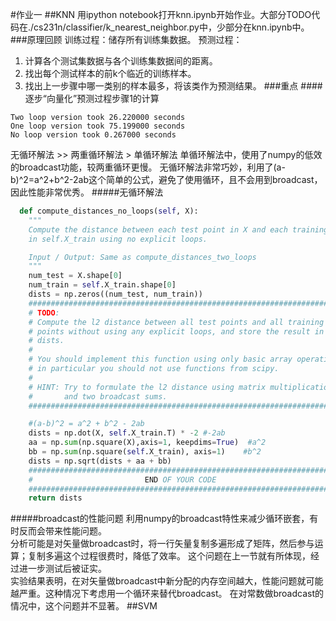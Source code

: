 #作业一
##KNN
用ipython notebook打开knn.ipynb开始作业。大部分TODO代码在./cs231n/classifier/k_nearest_neighbor.py中，少部分在knn.ipynb中。
###原理回顾
训练过程：储存所有训练集数据。
预测过程：
1. 计算各个测试集数据与各个训练集数据间的距离。
2. 找出每个测试样本的前k个临近的训练样本。
3. 找出上一步骤中哪一类别的样本最多，将该类作为预测结果。
###重点
####逐步“向量化”预测过程步骤1的计算
```
Two loop version took 26.220000 seconds
One loop version took 75.199000 seconds
No loop version took 0.267000 seconds
```
无循环解法 >> 两重循环解法 > 单循环解法
单循环解法中，使用了numpy的低效的broadcast功能，较两重循环更慢。
无循环解法非常巧妙，利用了(a-b)^2=a^2+b^2-2ab这个简单的公式，避免了使用循环，且不会用到broadcast，因此性能非常优秀。
#####无循环解法
```python
  def compute_distances_no_loops(self, X):
    """
    Compute the distance between each test point in X and each training point
    in self.X_train using no explicit loops.

    Input / Output: Same as compute_distances_two_loops
    """
    num_test = X.shape[0]
    num_train = self.X_train.shape[0]
    dists = np.zeros((num_test, num_train)) 
    #########################################################################
    # TODO:                                                                 #
    # Compute the l2 distance between all test points and all training      #
    # points without using any explicit loops, and store the result in      #
    # dists.                                                                #
    #                                                                       #
    # You should implement this function using only basic array operations; #
    # in particular you should not use functions from scipy.                #
    #                                                                       #
    # HINT: Try to formulate the l2 distance using matrix multiplication    #
    #       and two broadcast sums.                                         #
    #########################################################################

    #(a-b)^2 = a^2 + b^2 - 2ab
    dists = np.dot(X, self.X_train.T) * -2 #-2ab
    aa = np.sum(np.square(X),axis=1, keepdims=True)  #a^2
    bb = np.sum(np.square(self.X_train), axis=1)    #b^2
    dists = np.sqrt(dists + aa + bb)
    #########################################################################
    #                         END OF YOUR CODE                              #
    #########################################################################
    return dists
```
#####broadcast的性能问题
利用numpy的broadcast特性来减少循环嵌套，有时反而会带来性能问题。  
分析可能是对矢量做broadcast时，将一行矢量复制多遍形成了矩阵，然后参与运算；复制多遍这个过程很费时，降低了效率。
这个问题在上一节就有所体现，经过进一步测试后被证实。  
实验结果表明，在对矢量做broadcast中新分配的内存空间越大，性能问题就可能越严重。这种情况下考虑用一个循环来替代broadcast。
在对常数做broadcast的情况中，这个问题并不显著。
##SVM
